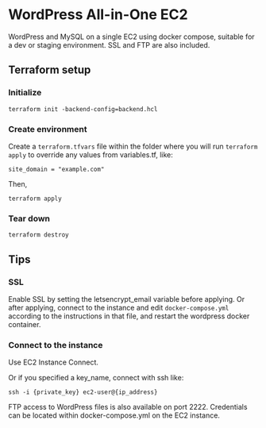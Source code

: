 # WordPress All-in-One EC2

WordPress and MySQL on a single EC2 using docker compose, suitable for a dev or staging environment. SSL and FTP are also included.

## Terraform setup

### Initialize

```
terraform init -backend-config=backend.hcl
```

### Create environment

Create a `terraform.tfvars` file within the folder where you will run `terraform apply` to override any values from variables.tf, like:
```
site_domain = "example.com"
```

Then,
```
terraform apply
```

### Tear down

```
terraform destroy
```

## Tips

### SSL

Enable SSL by setting the letsencrypt_email variable before applying. Or after applying, connect to the instance and edit `docker-compose.yml` according to the instructions in that file, and restart the wordpress docker container.

### Connect to the instance

Use EC2 Instance Connect.

Or if you specified a key_name, connect with ssh like:

```
ssh -i {private_key} ec2-user@{ip_address}
```

FTP access to WordPress files is also available on port 2222. Credentials can be located within docker-compose.yml on the EC2 instance.
